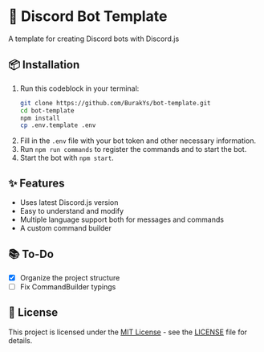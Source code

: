 # 🤖 Discord Bot Template
A template for creating Discord bots with Discord.js

## 📦 Installation
1. Run this codeblock in your terminal:
    ```bash
    git clone https://github.com/BurakYs/bot-template.git
    cd bot-template
    npm install
    cp .env.template .env
    ```
2. Fill in the `.env` file with your bot token and other necessary information.
3. Run `npm run commands` to register the commands and to start the bot.
4. Start the bot with `npm start`.

## ✨ Features
- Uses latest Discord.js version
- Easy to understand and modify
- Multiple language support both for messages and commands
- A custom command builder

## 📚 To-Do
- [x] Organize the project structure
- [ ] Fix CommandBuilder typings

## 📝 License

This project is licensed under the [MIT License](./LICENSE) - see the [LICENSE](./LICENSE) file for details.